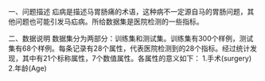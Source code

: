 一、问题描述
疝病是描述马胃肠痛的术语，这种病不一定源自马的胃肠问题，其他问题也可能引发马疝病。所给数据集是医院检测的一些指标。

二、数据说明
数据集分为两部分：训练集和测试集。训练集有300个样例，测试集有68个样例。每条记录有28个属性，代表医院检测到的28个指标。经过统计发现，其中有21个标称属性，7个数值属性。各属性的意义如下：
1.手术(surgery)
2.年龄(Age)
